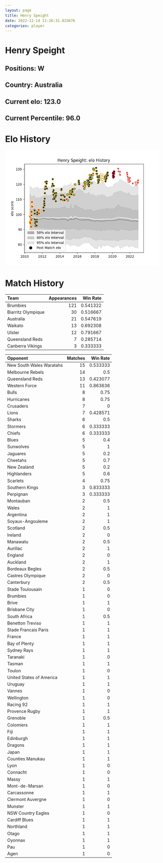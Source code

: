 ```yaml
---  
layout: page  
title: Henry Speight  
date: 2022-12-14 11:26:31.015676  
categories: player  
---
```

# Henry Speight

## Positions: W

## Country: Australia

## Current elo: 123.0

## Current Percentile: 96.0

# Elo History


![elo history](history_HenrySpeight.png)
# Match History


| Team               |   Appearances |   Win Rate |
|:-------------------|--------------:|-----------:|
| Brumbies           |           121 |   0.541322 |
| Biarritz Olympique |            30 |   0.516667 |
| Australia          |            21 |   0.547619 |
| Waikato            |            13 |   0.692308 |
| Ulster             |            12 |   0.791667 |
| Queensland Reds    |             7 |   0.285714 |
| Canberra Vikings   |             3 |   0.333333 |

| Opponent                 |   Matches |   Win Rate |
|:-------------------------|----------:|-----------:|
| New South Wales Waratahs |        15 |   0.533333 |
| Melbourne Rebels         |        14 |   0.5      |
| Queensland Reds          |        13 |   0.423077 |
| Western Force            |        11 |   0.863636 |
| Bulls                    |         8 |   0.75     |
| Hurricanes               |         8 |   0.75     |
| Crusaders                |         7 |   0        |
| Lions                    |         7 |   0.428571 |
| Sharks                   |         6 |   0.5      |
| Stormers                 |         6 |   0.333333 |
| Chiefs                   |         6 |   0.333333 |
| Blues                    |         5 |   0.4      |
| Sunwolves                |         5 |   1        |
| Jaguares                 |         5 |   0.2      |
| Cheetahs                 |         5 |   0.7      |
| New Zealand              |         5 |   0.2      |
| Highlanders              |         5 |   0.6      |
| Scarlets                 |         4 |   0.75     |
| Southern Kings           |         3 |   0.833333 |
| Perpignan                |         3 |   0.333333 |
| Montauban                |         2 |   0.5      |
| Wales                    |         2 |   1        |
| Argentina                |         2 |   1        |
| Soyaux-Angouleme         |         2 |   1        |
| Scotland                 |         2 |   0.5      |
| Ireland                  |         2 |   0        |
| Manawatu                 |         2 |   0.5      |
| Aurillac                 |         2 |   1        |
| England                  |         2 |   0        |
| Auckland                 |         2 |   1        |
| Bordeaux Begles          |         2 |   0.5      |
| Castres Olympique        |         2 |   0        |
| Canterbury               |         2 |   0.5      |
| Stade Toulousain         |         1 |   0        |
| Brumbies                 |         1 |   0        |
| Brive                    |         1 |   1        |
| Brisbane City            |         1 |   0        |
| South Africa             |         1 |   0.5      |
| Benetton Treviso         |         1 |   1        |
| Stade Francais Paris     |         1 |   1        |
| France                   |         1 |   1        |
| Bay of Plenty            |         1 |   1        |
| Sydney Rays              |         1 |   1        |
| Taranaki                 |         1 |   0        |
| Tasman                   |         1 |   1        |
| Toulon                   |         1 |   0        |
| United States of America |         1 |   1        |
| Uruguay                  |         1 |   1        |
| Vannes                   |         1 |   0        |
| Wellington               |         1 |   0        |
| Racing 92                |         1 |   1        |
| Provence Rugby           |         1 |   1        |
| Grenoble                 |         1 |   0.5      |
| Colomiers                |         1 |   1        |
| Fiji                     |         1 |   1        |
| Edinburgh                |         1 |   1        |
| Dragons                  |         1 |   1        |
| Japan                    |         1 |   1        |
| Counties Manukau         |         1 |   1        |
| Lyon                     |         1 |   0        |
| Connacht                 |         1 |   0        |
| Massy                    |         1 |   1        |
| Mont-de-Marsan           |         1 |   0        |
| Carcassonne              |         1 |   1        |
| Clermont Auvergne        |         1 |   0        |
| Munster                  |         1 |   1        |
| NSW Country Eagles       |         1 |   0        |
| Cardiff Blues            |         1 |   1        |
| Northland                |         1 |   1        |
| Otago                    |         1 |   1        |
| Oyonnax                  |         1 |   1        |
| Pau                      |         1 |   0        |
| Agen                     |         1 |   0        |